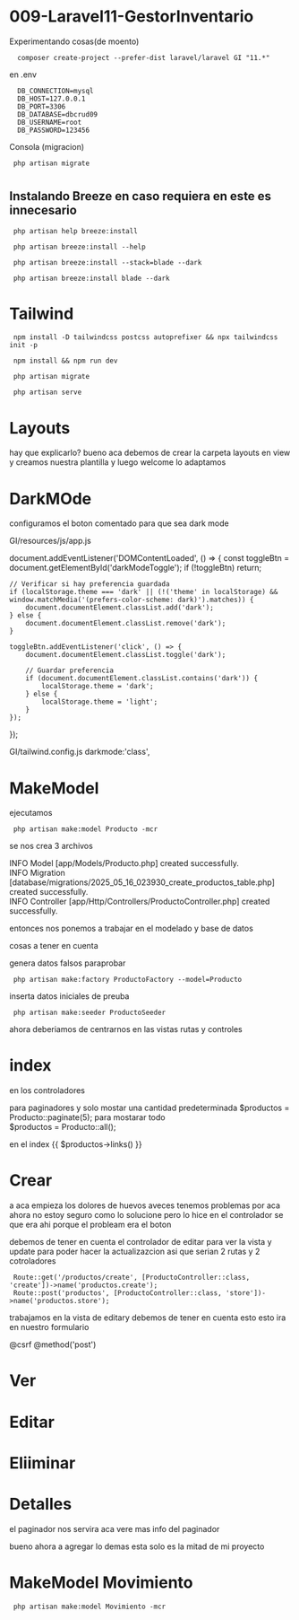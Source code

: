 # 009-Laravel11-GestorInventario
 Experimentando cosas(de moento)

      composer create-project --prefer-dist laravel/laravel GI "11.*"

en .env

      DB_CONNECTION=mysql
      DB_HOST=127.0.0.1
      DB_PORT=3306
      DB_DATABASE=dbcrud09
      DB_USERNAME=root
      DB_PASSWORD=123456

Consola (migracion)

     php artisan migrate

#

## Instalando Breeze en caso requiera en este es innecesario

     php artisan help breeze:install

     php artisan breeze:install --help

     php artisan breeze:install --stack=blade --dark

     php artisan breeze:install blade --dark

# Tailwind

     npm install -D tailwindcss postcss autoprefixer && npx tailwindcss init -p

     npm install && npm run dev

     php artisan migrate

     php artisan serve

#

# Layouts

 hay que explicarlo? bueno aca debemos de crear la carpeta layouts en view y creamos nuestra plantilla y luego welcome lo adaptamos 

#

# DarkMOde

configuramos el boton comentado para que sea dark mode

GI/resources/js/app.js

document.addEventListener('DOMContentLoaded', () => {
    const toggleBtn = document.getElementById('darkModeToggle');
    if (!toggleBtn) return;

    // Verificar si hay preferencia guardada
    if (localStorage.theme === 'dark' || (!('theme' in localStorage) && window.matchMedia('(prefers-color-scheme: dark)').matches)) {
        document.documentElement.classList.add('dark');
    } else {
        document.documentElement.classList.remove('dark');
    }

    toggleBtn.addEventListener('click', () => {
        document.documentElement.classList.toggle('dark');

        // Guardar preferencia
        if (document.documentElement.classList.contains('dark')) {
            localStorage.theme = 'dark';
        } else {
            localStorage.theme = 'light';
        }
    });
});

GI/tailwind.config.js
darkmode:'class',

#

# MakeModel

 ejecutamos

     php artisan make:model Producto -mcr

 se nos crea 3 archivos

 INFO  Model [app/Models/Producto.php] created successfully.  
 INFO  Migration [database/migrations/2025_05_16_023930_create_productos_table.php] created successfully.  
 INFO  Controller [app/Http/Controllers/ProductoController.php] created successfully.     

 entonces nos ponemos a trabajar en el modelado y base de datos 

 cosas a tener en cuenta 

 genera datos falsos paraprobar

     php artisan make:factory ProductoFactory --model=Producto 


 inserta datos iniciales de preuba 

     php artisan make:seeder ProductoSeeder

ahora deberiamos de centrarnos en las vistas rutas y  controles

#

# index

en los controladores

para paginadores y solo mostar una cantidad predeterminada
     $productos = Producto::paginate(5);
para mostarar todo     
     $productos = Producto::all();

en el index
    {{ $productos->links() }} 
    <!-- Mostrar links de paginación -->

# 

# Crear

 a aca empieza los dolores de huevos aveces tenemos problemas por aca ahora no estoy seguro como lo solucione pero lo hice en el controlador
 se que era ahi porque el probleam era el boton 

 debemos de tener en cuenta el controlador de editar para ver la vista y update para poder hacer la actualizazcion asi que serian 2 rutas y 2 cotroladores

     Route::get('/productos/create', [ProductoController::class, 'create'])->name('productos.create');
     Route::post('productos', [ProductoController::class, 'store'])->name('productos.store');

 trabajamos en la vista de editary debemos de tener en cuenta esto esto ira en nuestro formulario                
     <form action="{{ route('productos.store') }}" method="POST">
     @csrf
     @method('post') 


#

# Ver
 

#

# Editar

#

# Eliiminar

#

# Detalles

el paginador nos servira aca vere mas info del paginador

bueno ahora a agregar lo demas  esta solo es la mitad de mi proyecto

#

# MakeModel Movimiento

     php artisan make:model Movimiento -mcr